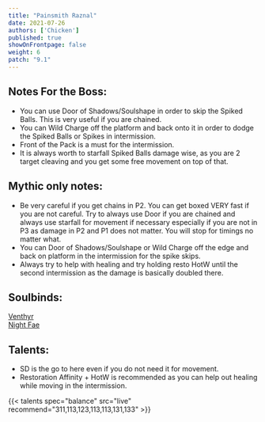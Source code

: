 ```yaml
---
title: "Painsmith Raznal"
date: 2021-07-26
authors: ['Chicken']
published: true
showOnFrontpage: false
weight: 6
patch: "9.1"
---
```



## Notes For the Boss:
- You can use Door of Shadows/Soulshape in order to skip the Spiked Balls. This is very useful if you are chained.
- You can Wild Charge off the platform and back onto it in order to dodge the Spiked Balls or Spikes in intermission.
- Front of the Pack is a must for the intermission.
- It is always worth to starfall Spiked Balls damage wise, as you are 2 target cleaving and you get some free movement on top of that.

## Mythic only notes:
- Be very careful if you get chains in P2. You can get boxed VERY fast if you are not careful. Try to always use Door if you are chained and always use starfall for movement if necessary especially if you are not in P3 as damage in P2 and P1 does not matter. You will stop for timings no matter what.
- You can Door of Shadows/Soulshape or Wild Charge off the edge and back on platform in the intermission for the spike skips.
- Always try to help with healing and try holding resto HotW until the second intermission as the damage is basically doubled there.


## Soulbinds:
[Venthyr](https://ptr.wowhead.com/soulbind-calc/venthyr/theotar-the-mad-duke/druid/AwC-b74CBTUgCBU1yggSBTWHCCUy4ggjBTJJCBV2AAg1Mj8I)
<br>[Night Fae](https://ptr.wowhead.com/soulbind-calc/night-fae/niya/druid/AwCW5b4CBTXKCCU1IAgTBTXGCBUy5AglMuIIIhUySQgldgAI)

## Talents:
- SD is the go to here even if you do not need it for movement.
- Restoration Affinity + HotW is recommended as you can help out healing while moving in the intermission.



{{< talents spec="balance" src="live" recommend="311,113,123,113,113,131,133" >}}

